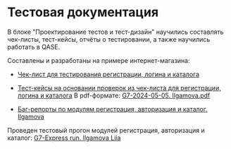 # Тестовая документация
В блоке "Проектирование тестов и тест-дизайн" научились составлять чек-листы, тест-кейсы, отчёты о тестировании, а также научились работать в QASE.

Составлены и разработаны на примере интернет-магазина:

- [Чек-лист для тестирования регистрации, логина и каталога](https://docs.google.com/spreadsheets/d/1yZ3k-QgnzPiVUcpv3MHXWtiAAZM9a4rLnwf3rIyLtFw/edit#gid=0)

- [Тест-кейсы на основании проверок из чек-листа для регистрации, логина и каталога](https://app.qase.io/project/G7?previewMode=side&suite=59&tab=properties)
  В pdf-формате: [G7-2024-05-05. Ilgamova.pdf](https://github.com/Ilgamova/docs/files/15212052/G7-2024-05-05.Ilgamova.pdf)

- [Баг-репорты по модулям регистрация, авторизация и каталог. Ilgamova](https://github.com/Ilgamova/docs/files/15219227/-.Ilgamova.xlsx)

Проведен тестовый прогон модулей регистрация, авторизация и каталог: [G7-Express run. llgamova Liia](https://github.com/Ilgamova/docs/files/15219223/G7-Express.run.lgamova.Liia.pdf)
